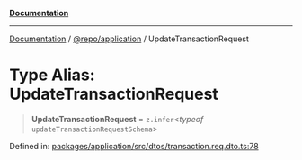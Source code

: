 [**Documentation**](../../../README.md)

***

[Documentation](../../../README.md) / [@repo/application](../README.md) / UpdateTransactionRequest

# Type Alias: UpdateTransactionRequest

> **UpdateTransactionRequest** = `z.infer`\<*typeof* `updateTransactionRequestSchema`\>

Defined in: [packages/application/src/dtos/transaction.req.dto.ts:78](https://github.com/o3osatoshi/experiment/blob/5bd7d1b2e07e346ab8abb44ddf7730e7fe84cf4f/packages/application/src/dtos/transaction.req.dto.ts#L78)
